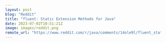 ```yaml
---
layout: post
blog: "Reddit"
title: "fluent: Static Extension Methods for Java"
date: 2023-07-02T10:51:21Z
image: images/reddit.png
remote_url: "https://www.reddit.com/r/java/comments/14ole9l/fluent_static_extension_methods_for_java/"
---
```

